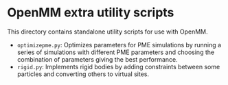 OpenMM extra utility scripts
============================

This directory contains standalone utility scripts for use with OpenMM.

* `optimizepme.py`: Optimizes parameters for PME simulations by running a series
  of simulations with different PME parameters and choosing the combination of
  parameters giving the best performance.
* `rigid.py`: Implements rigid bodies by adding constraints between some
  particles and converting others to virtual sites.

